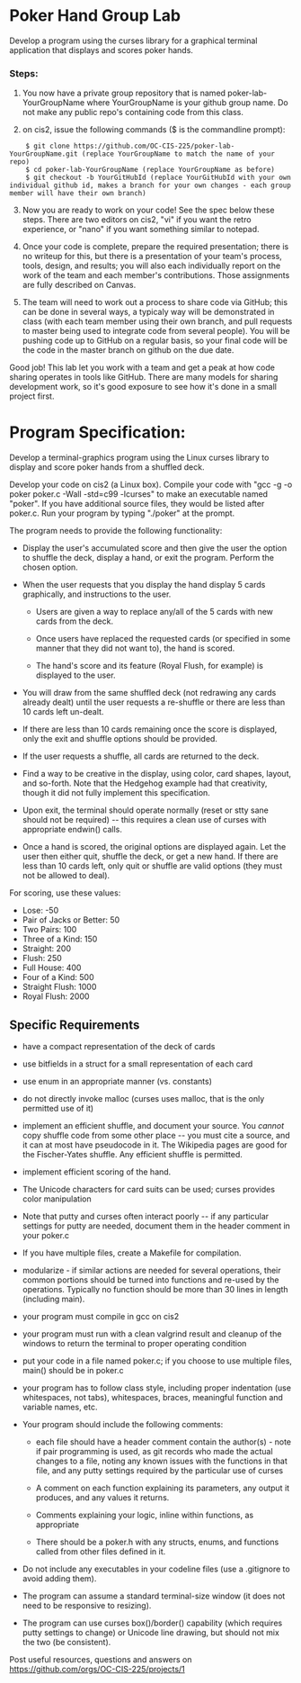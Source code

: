 # Poker Hand Group Lab

Develop a program using the curses library for a graphical terminal application that displays and scores poker hands.

### Steps:

1. You now have a private group repository that is named poker-lab-YourGroupName where YourGroupName is your github group name. Do not make any public repo's containing code from this class.

2. on cis2, issue the following commands ($ is the commandline prompt):
```
    $ git clone https://github.com/OC-CIS-225/poker-lab-YourGroupName.git (replace YourGroupName to match the name of your repo)
    $ cd poker-lab-YourGroupName (replace YourGroupName as before)
    $ git checkout -b YourGitHubId (replace YourGitHubId with your own individual github id, makes a branch for your own changes - each group member will have their own branch)
```

3. Now you are ready to work on your code! See the spec below these steps. There are two editors on cis2, "vi" if you want the retro experience, or "nano" if you want something similar to notepad.

4. Once your code is complete, prepare the required presentation; there is no writeup for this, but there is a presentation of your team's process, tools, design, and results; you will also each individually report on the work of the team and each member's contributions. Those assignments are fully described on Canvas.

5.  The team will need to work out a process to share code via GitHub; this can be done in several ways, a typicaly way will be demonstrated in class (with each team member using their own branch, and pull requests to master being used to integrate code from several people). You will be pushing code up to GitHub on a regular basis, so your final code will be the code in the master branch on github on the due date.
   
Good job! This lab let you work with a team and get a peak at how code sharing operates in tools like GitHub. There are many models for sharing development work, so it's good exposure to see how it's done in a small project first.

# Program Specification:

Develop a terminal-graphics program using the Linux curses library to display and score poker hands from a shuffled deck.

Develop your code on cis2 (a Linux box). Compile your code with "gcc -g -o poker poker.c -Wall -std=c99 -lcurses" to make an executable named "poker". If you have additional source files, they would be listed after poker.c. Run your program by typing "./poker" at the prompt.

The program needs to provide the following functionality:

* Display the user's accumulated score and then give the user the option to shuffle the deck, display a hand, or exit the program. Perform the chosen option.

* When the user requests that you display the hand display 5 cards graphically, and instructions to the user.

  * Users are given a way to replace any/all of the 5 cards with new cards from the deck.

  * Once users have replaced the requested cards (or specified in some manner that they did not want to), the hand is scored.

  * The hand's score and its feature (Royal Flush, for example) is displayed to the user.

* You will draw from the same shuffled deck (not redrawing any cards already dealt) until the user requests a re-shuffle or there are less than 10 cards left un-dealt. 

* If there are less than 10 cards remaining once the score is displayed, only the exit and shuffle options should be provided.

* If the user requests a shuffle, all cards are returned to the deck.

* Find a way to be creative in the display, using color, card shapes, layout, and so-forth. Note that the Hedgehog example had that creativity, though it did not fully implement this specification.

* Upon exit, the terminal should operate normally (reset or stty sane should not be required) -- this requires a clean use of curses with appropriate endwin() calls.

* Once a hand is scored, the original options are displayed again. Let the user then either quit, shuffle the deck, or get a new hand. If there are less than 10 cards left, only quit or shuffle are valid options (they must not be allowed to deal).

For scoring, use these values:

* Lose: -50
* Pair of Jacks or Better: 50
* Two Pairs: 100
* Three of a Kind: 150
* Straight: 200
* Flush: 250
* Full House: 400
* Four of a Kind: 500
* Straight Flush: 1000
* Royal Flush: 2000


## Specific Requirements

* have a compact representation of the deck of cards

* use bitfields in a struct for a small representation of each card

* use enum in an appropriate manner (vs. constants)

* do not directly invoke malloc (curses uses malloc, that is the only permitted use of it)

* implement an efficient shuffle, and document your source. You *cannot* copy shuffle code from some other place -- you must cite a source, and it can at most have pseudocode in it. The Wikipedia pages are good for the Fischer-Yates shuffle. Any efficient shuffle is permitted.

* implement efficient scoring of the hand.

* The Unicode characters for card suits can be used; curses provides color manipulation

* Note that putty and curses often interact poorly -- if any particular settings for putty are needed, document them in the header comment in your poker.c

* If you have multiple files, create a Makefile for compilation.

* modularize - if similar actions are needed for several operations, their common portions should be turned into functions and re-used by the operations. Typically no function should be more than 30 lines in length (including main).

* your program must compile in gcc on cis2

* your program must run with a clean valgrind result and cleanup of the windows to return the terminal to proper operating condition

* put your code in a file named poker.c; if you choose to use multiple files, main() should be in poker.c 

* your program has to follow class style, including proper indentation (use whitespaces, not tabs), whitespaces, braces, meaningful function and variable names, etc.

* Your program should include the following comments:

  * each file should have a header comment contain the author(s) - note if pair programming is used, as git records who made the actual changes to a file, noting any known issues with the functions in that file, and any putty settings required by the particular use of curses

  * A comment on each function explaining its parameters, any output it produces, and any values it returns.

  * Comments explaining your logic, inline within functions, as appropriate

  * There should be a poker.h with any structs, enums, and functions called from other files defined in it.

* Do not include any executables in your codeline files (use a .gitignore to avoid adding them).

* The program can assume a standard terminal-size window (it does not need to be responsive to resizing).

* The program can use curses box()/border() capability (which requires putty settings to change) or Unicode line drawing, but should not mix the two (be consistent).

Post useful resources, questions and answers on https://github.com/orgs/OC-CIS-225/projects/1
